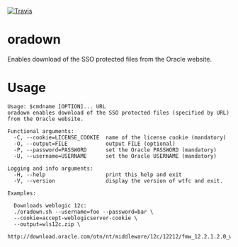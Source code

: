[![Travis](http://travis-ci.org/typekpb/oradown.png?branch=master)](http://travis-ci.org/typekpb/oradown)

# oradown
Enables download of the SSO protected files from the Oracle website.

# Usage

	Usage: $cmdname [OPTION]... URL
	oradown enables download of the SSO protected files (specified by URL) from the Oracle website.

	Functional arguments:
	  -C, --cookie=LICENSE_COOKIE  name of the license cookie (mandatory)
	  -O, --output=FILE            output FILE (optional)
	  -P, --password=PASSWORD      set the Oracle PASSWORD (mandatory)
	  -U, --username=USERNAME      set the Oracle USERNAME (mandatory)
	  
	Logging and info arguments:
	  -H, --help                   print this help and exit
	  -V, --version                display the version of wtfc and exit.

	Examples:

	  Downloads weblogic 12c:
	  ./oradown.sh --username=foo --password=bar \
	  --cookie=accept-weblogicserver-cookie \
	  --output=wls12c.zip \
	  http://download.oracle.com/otn/nt/middleware/12c/12212/fmw_12.2.1.2.0_wls_Disk1_1of1.zip
